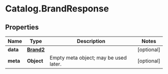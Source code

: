 # Catalog.BrandResponse

## Properties
Name | Type | Description | Notes
------------ | ------------- | ------------- | -------------
**data** | [**Brand2**](Brand2.md) |  | [optional] 
**meta** | **Object** | Empty meta object; may be used later. | [optional] 
